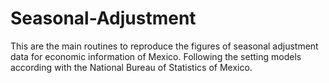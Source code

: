 # Seasonal-Adjustment
This are the main routines to reproduce the figures of seasonal adjustment data for economic information of Mexico. Following the setting models according with the National Bureau of Statistics of Mexico. 
